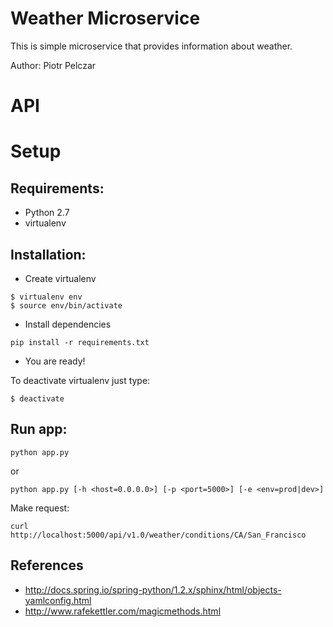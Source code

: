 Weather Microservice
====================

This is simple microservice that provides information about weather.

Author: Piotr Pelczar

# API

# Setup

## Requirements:

* Python 2.7
* virtualenv

## Installation:

* Create virtualenv
```
$ virtualenv env
$ source env/bin/activate
```
* Install dependencies
```
pip install -r requirements.txt
```
* You are ready!

To deactivate virtualenv just type:
```
$ deactivate
```

## Run app:

```
python app.py
```
or
```
python app.py [-h <host=0.0.0.0>] [-p <port=5000>] [-e <env=prod|dev>]
```

Make request:
```
curl http://localhost:5000/api/v1.0/weather/conditions/CA/San_Francisco
```

## References

* http://docs.spring.io/spring-python/1.2.x/sphinx/html/objects-yamlconfig.html
* http://www.rafekettler.com/magicmethods.html
